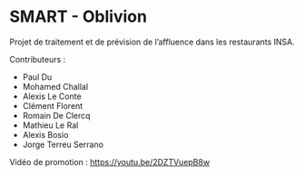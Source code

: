 # SMART - Oblivion

Projet de traitement et de prévision de l’affluence dans les restaurants INSA.

Contributeurs :

- Paul Du
- Mohamed Challal
- Alexis Le Conte
- Clément Florent
- Romain De Clercq
- Mathieu Le Ral
- Alexis Bosio
- Jorge Terreu Serrano

Vidéo de promotion :
https://youtu.be/2DZTVuepB8w
